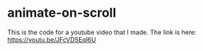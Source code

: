 # animate-on-scroll
This is the code for a youtube video that I made. 
The link is here: https://youtu.be/JFcVD5Eql6U
